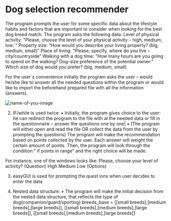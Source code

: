 # Dog selection recommender


The program prompts the user for some specific data about the lifestyle habits and factors that are important to consider when looking for the best dog breed match.
The program asks the following data:
Level of physical activity:  “Please, choose the level of your physical activity – high, medium, low: “ 
Property size: “How would you describe your living property? (big, medium, small)”
Place of living: “Please, specify, where do you live – city/countryside” 
Walking with a dog time: "How many hours are you going to spend on the walking?
Dog-size preference of the potential owner:" Which size of dog would you prefer? (big, medium, small)

For the user\`s convenience initially the program asks the user – would he/she like to answer all the needed questions within the program or would like to import the beforehand prepared file with all the information (answers).

![name-of-you-image](https://your-copied-image-address)


2. IF/while is used twice:
▪ Initially, the program gives choice to the user: he can redirect the program to the file with al the needed data or fill in the questionnaire – answer the questions one by one|
▪ (The program will either open and read the file OR collect the data from the user by prompting the questions)
The program will make the recommendation based on points collected by the user. Each answer will weight the certain amount of points. Then, the program will look through the condition:” if points in range” and the right choice will be made.

For instance, one of the windows looks like: 
Please, choose your level of activity? (Question) 
High Medium Low (Options)

3. easyGUI is used for prompting the quest ions when user decides to enter the data

4. Nested data structure:
▪ The program will make the initial decision from the nested data structure, that reflects the type of dog(companion/guard/sporting)
breeds_base = [[small breeds],[medium breeds],[large breeds]], [[small breeds],[medium breeds],[large breeds]], [[small breeds],[medium breeds],[large breeds]]
